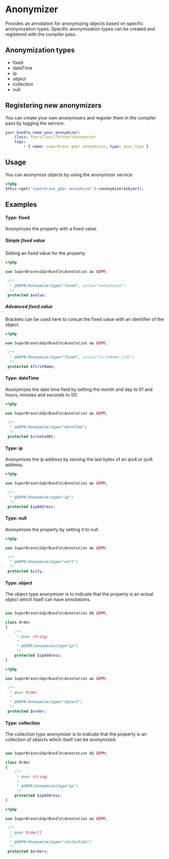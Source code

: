 # Anonymizer

Provides an annotation for anonymizing objects based on specific anonymization types. Specific anonymization types can be created and registered with the compiler pass.

## Anonymization types

- fixed
- dateTime
- ip
- object
- collection
- null

## Registering new anonymizers

You can create your own anonymizers and register them in the compiler pass by tagging the service:

```yml
your_bundle_name.your_anonymizer:
    class: Your\Class\To\Your\Anonymizer
    tags:
        - { name: superbrave_gdpr.anonymizer, type: your_type }
```

## Usage

You can anonymize objects by using the anonymizer service:

```php
<?php
$this->get('superbrave_gdpr.anonymizer')->anonymize($object);
```

## Examples

#### Type: fixed

Anonymizes the property with a fixed value.

##### Simple fixed value 

Setting an fixed value for the property.

```php
<?php

use SuperBrave\GdprBundle\Annotation as GDPR;

 /**
  * @GDPR/Anonymize(type="fixed", value="anonymized")
  */
 protected $value;
```

##### Advanced fixed value

Brackets can be used here to concat the fixed value with an identifier of the object.

```php
<?php

use SuperBrave\GdprBundle\Annotation as GDPR;

 /**
  * @GDPR/Anonymize(type="fixed", value="firstName-{id}")
  */
 protected $firstName;
```

#### Type: dateTime

Anonymizes the date time field by setting the month and day to 01 and hours, minutes and seconds to 00.

```php
<?php

use SuperBrave\GdprBundle\Annotation as GDPR;

 /**
  * @GDPR/Anonymize(type="dateTime")
  */
 protected $createdAt;
```

#### Type: ip

Anonymizes the ip address by zeroing the last bytes of an ipv4 or ipv6 address.

```php
<?php

use SuperBrave\GdprBundle\Annotation as GDPR;

 /**
  * @GDPR/Anonymize(type="ip")
  */
 protected $ipAddress;
```

#### Type: null

Anonymizes the property by setting it to null.

```php
<?php

use SuperBrave\GdprBundle\Annotation as GDPR;

 /**
  * @GDPR/Anonymize(type="null")
  */
 protected $city;
```

#### Type: object

The object type anonymizer is to indicate that the property is an actual object which itself can have annotations.

```php

use SuperBrave\GdprBundle\Annotation AS GDPR;

class Order
{
    /**
     * @var string;
     *
     * @GDPR/Anonymize(type"ip")
     */
    protected $ipAddress;
}
```

```php
<?php

use SuperBrave\GdprBundle\Annotation as GDPR;

 /**
  * @var Order
  *
  * @GDPR/Anonymize(type="object")
  */
 protected $order;
```

#### Type: collection

The collection type anonymizer is to indicate that the property is an collection of objects which itself can be anonymized.

```php

use SuperBrave\GdprBundle\Annotation AS GDPR;

class Order
{
    /**
     * @var string;
     *
     * @GDPR/Anonymize(type"ip")
     */
    protected $ipAddress;
}
```

```php
<?php

use SuperBrave\GdprBundle\Annotation as GDPR;

 /**
  * @var Order[]
  *
  * @GDPR/Anonymize(type="collection")
  */
 protected $orders;
```